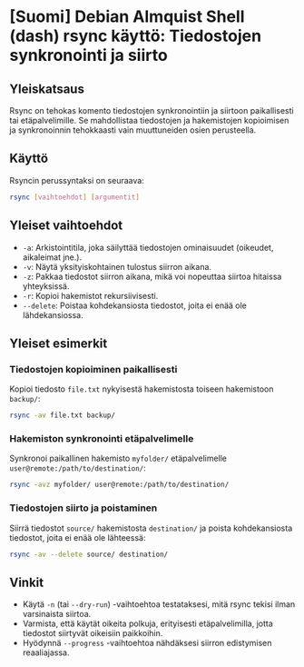 # [Suomi] Debian Almquist Shell (dash) rsync käyttö: Tiedostojen synkronointi ja siirto

## Yleiskatsaus
Rsync on tehokas komento tiedostojen synkronointiin ja siirtoon paikallisesti tai etäpalvelimille. Se mahdollistaa tiedostojen ja hakemistojen kopioimisen ja synkronoinnin tehokkaasti vain muuttuneiden osien perusteella.

## Käyttö
Rsyncin perussyntaksi on seuraava:

```bash
rsync [vaihtoehdot] [argumentit]
```

## Yleiset vaihtoehdot
- `-a`: Arkistointitila, joka säilyttää tiedostojen ominaisuudet (oikeudet, aikaleimat jne.).
- `-v`: Näytä yksityiskohtainen tulostus siirron aikana.
- `-z`: Pakkaa tiedostot siirron aikana, mikä voi nopeuttaa siirtoa hitaissa yhteyksissä.
- `-r`: Kopioi hakemistot rekursiivisesti.
- `--delete`: Poistaa kohdekansiosta tiedostot, joita ei enää ole lähdekansiossa.

## Yleiset esimerkit
### Tiedostojen kopioiminen paikallisesti
Kopioi tiedosto `file.txt` nykyisestä hakemistosta toiseen hakemistoon `backup/`:

```bash
rsync -av file.txt backup/
```

### Hakemiston synkronointi etäpalvelimelle
Synkronoi paikallinen hakemisto `myfolder/` etäpalvelimelle `user@remote:/path/to/destination/`:

```bash
rsync -avz myfolder/ user@remote:/path/to/destination/
```

### Tiedostojen siirto ja poistaminen
Siirrä tiedostot `source/` hakemistosta `destination/` ja poista kohdekansiosta tiedostot, joita ei enää ole lähteessä:

```bash
rsync -av --delete source/ destination/
```

## Vinkit
- Käytä `-n` (tai `--dry-run`) -vaihtoehtoa testataksesi, mitä rsync tekisi ilman varsinaista siirtoa.
- Varmista, että käytät oikeita polkuja, erityisesti etäpalvelimilla, jotta tiedostot siirtyvät oikeisiin paikkoihin.
- Hyödynnä `--progress` -vaihtoehtoa nähdäksesi siirron edistymisen reaaliajassa.
